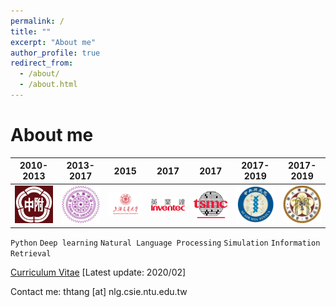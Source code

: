 ```yaml
---
permalink: /
title: ""
excerpt: "About me"
author_profile: true
redirect_from: 
  - /about/
  - /about.html
---
```




About me
======







<!-- <img src='/images/sign2-032a.png' width='100'> -->
| 2010-2013  | 2013-2017  | 2015  | 2017  |  2017 | 2017-2019  | 2017-2019  |
|---|---|---|---|---|---|---|
| <img src='/images/HSNU.png' width='100'>  | <img src='/images/The_Logo_of_National_Tsing_Hua_University.png' width='100'>  |  <img src='/images/130.png' width='100'> | <img src='/images/logo_inventec.png' width='100'>  |  <img src='/images/tsmc.jpg' width='100'> | <img src='/images/sinica_logo.png' width='100'>  |  <img src='/images/Emblem72.jpg' width='100'> |
```Python```  ```Deep learning```  ```Natural Language Processing```  ```Simulation```  ```Information Retrieval``` 

[Curriculum Vitae](http://thtang.github.io/files/Jason_Tang_Resume.pdf) [Latest update: 2020/02] 

Contact me: thtang [at] nlg.csie.ntu.edu.tw

